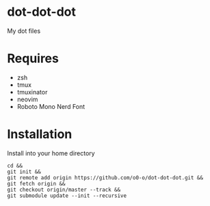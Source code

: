 # dot-dot-dot
My dot files

# Requires
* zsh
* tmux
* tmuxinator
* neovim
* Roboto Mono Nerd Font

# Installation
Install into your home directory
```
cd &&
git init &&
git remote add origin https://github.com/o0-o/dot-dot-dot.git &&
git fetch origin &&
git checkout origin/master --track &&
git submodule update --init --recursive
```
